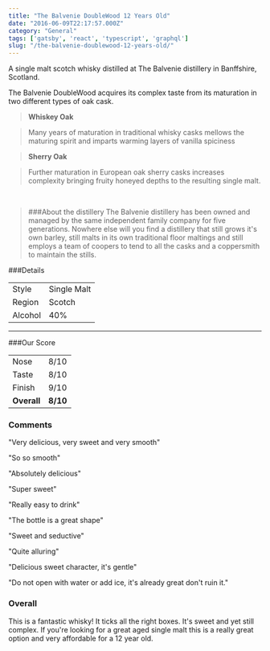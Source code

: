 ```yaml
---
title: "The Balvenie DoubleWood 12 Years Old"
date: "2016-06-09T22:17:57.000Z"
category: "General"
tags: ['gatsby', 'react', 'typescript', 'graphql']
slug: "/the-balvenie-doublewood-12-years-old/"
---
```

A single malt scotch whisky distilled at The Balvenie distillery in Banffshire, Scotland. 

The Balvenie DoubleWood acquires its complex taste from its maturation in two different types of oak cask. 

>**Whiskey Oak**

>Many years of maturation in traditional whisky casks mellows the maturing spirit and imparts warming layers of vanilla spiciness

>**Sherry Oak** 

>Further maturation in European oak sherry casks increases complexity bringing fruity honeyed depths to the resulting single malt. 

<br />

>###About the distillery
The Balvenie distillery has been owned and managed by the same independent family company for five generations. Nowhere else will you find a distillery that still grows it's own barley, still malts in its own traditional floor maltings and still employs a team of coopers to tend to all the casks and a coppersmith to maintain the stills. 


###Details
<table>
<tr>
<td class="grey">Style</td><td>Single Malt</td>
</tr>
<tr>
<td class="grey">Region</td><td>Scotch</td>
</tr>
<tr>
<td class="grey">Alcohol</td><td>40%</td>
</tr>
</table>


---

###Our Score
<table class="score-table">
<tr>
<td class="grey">Nose</td><td>8/10</td>
</tr>
<tr>
<td class="grey">Taste</td><td>8/10</td>
</tr>
<tr>
<td class="grey">Finish</td><td>9/10</td>
</tr>
<tr>
<td class="grey"><strong>Overall</strong></td><td><strong>8/10</strong></td>
</tr>
</table>


### Comments
"Very delicious, very sweet and very smooth"

"So so smooth"

"Absolutely delicious"

"Super sweet"

"Really easy to drink"

"The bottle is a great shape"

"Sweet and seductive"

"Quite alluring"

"Delicious sweet character, it's gentle"

"Do not open with water or add ice, it's already great don't ruin it."

### Overall

This is a fantastic whisky! It ticks all the right boxes. It's sweet and yet still complex. If you're looking for a great aged single malt this is a really great option and very affordable for a 12 year old. 


    